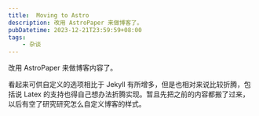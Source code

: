 ```yaml
---
title:  Moving to Astro
description: 改用 AstroPaper 来做博客了。
pubDatetime: 2023-12-21T23:59:59+08:00
tags:
    - 杂谈
---
```


改用 AstroPaper 来做博客内容了。

看起来可供自定义的选项相比于 Jekyll 有所增多，但是也相对来说比较折腾，包括说 Latex 的支持也得自己想办法折腾实现。暂且先把之前的内容都搬了过来，以后有空了研究研究怎么自定义博客的样式。
